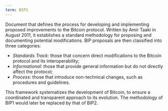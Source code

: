 ```yaml
---
term: BIP1
---
```


Document that defines the process for developing and implementing proposed improvements to the Bitcoin protocol. Written by Amir Taaki in August 2011, it establishes a standard methodology for proposing and documenting potential modifications. BIP proposals are then classified into three categories:
* *Standards Track*: those that concern direct modifications to the Bitcoin protocol and its interoperability;
* *Informational*: those that provide general information but do not directly affect the protocol;
* *Process*: those that introduce non-technical changes, such as procedures and guidelines.

This framework systematizes the development of Bitcoin, to ensure a coordinated and transparent approach to its evolution. The methodology of BIP1 would later be replaced by that of BIP2.